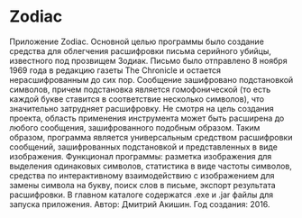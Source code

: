 # Zodiac
Приложение Zodiac.
Основной целью программы было создание средства для облегчения расшифровки письма серийного убийцы, известного под прозвищем Зодиак.
Письмо было отправлено 8 ноября 1969 года в редакцию газеты The Chronicle и остается нерасшифрованным до сих пор. Сообщение зашифровано
подстановкой символов, причем подстановка является гомофонической (то есть каждой букве ставится в соответствие несколько символов), что
значительно затрудняет расшифровку.
Не смотря на цель создания проекта, область применения инструмента может быть расширена до любого сообщения, зашифрованного подобным образом. Таким образом, программа является универсальным средством расшифровки сообщений, зашифрованных подстановкой и представленных в виде изображения.
Функционал программы: разметка изображения для выделения одинаковых символов, статистика в виде частоты символов, средства по
интерактивному взаимодействию с изображением для замены символа на букву, поиск слов в письме, экспорт результата расшифровки.
В главном каталоге содержатся .exe и .jar файлы для запуска приложения.
Автор: Дмитрий Акишин. Год создания: 2016.
